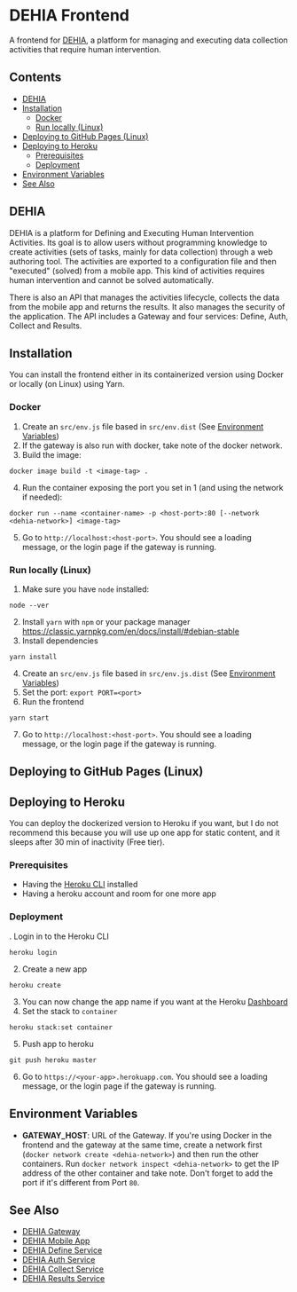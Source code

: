 # DEHIA Frontend
A frontend for [DEHIA](link-sedici), a platform for managing and executing data collection activities that require human intervention.

## Contents
- [DEHIA](#dehia)
- [Installation](#installation)
  - [Docker](#docker)
  - [Run locally (Linux)](#run-locally-linux)
- [Deploying to GitHub Pages (Linux)](#deploying-to-github-pages-linux)
- [Deploying to Heroku](#deploying-to-heroku)
  - [Prerequisites](#prerequisites)
  - [Deployment](#deployment)
- [Environment Variables](#environment-variables)
- [See Also](#see-also)

## DEHIA
DEHIA is a platform for Defining and Executing Human Intervention Activities. Its goal is to allow users without programming knowledge to create activities (sets of tasks, mainly for data collection) through a web authoring tool. The activities are exported to a configuration file and then "executed" (solved) from a mobile app. This kind of activities requires human intervention and cannot be solved automatically. 

There is also an API that manages the activities lifecycle, collects the data from the mobile app and returns the results. It also manages the security of the application. The API includes a Gateway and four services: Define, Auth, Collect and Results.

## Installation
You can install the frontend either in its containerized version using Docker or locally (on Linux) using Yarn.
### Docker
 1. Create an `src/env.js` file based in `src/env.dist` (See [Environment Variables](#Environment-Variables))
 2. If the gateway is also run with docker, take note of the docker network.
 3. Build the image: 
 ```
 docker image build -t <image-tag> .
 ```
 4. Run the container exposing the port you set in 1 (and using the network if needed): 
 ```
 docker run --name <container-name> -p <host-port>:80 [--network <dehia-network>] <image-tag>
 ```
 5. Go to `http://localhost:<host-port>`. You should see a loading message, or the login page if the gateway is running.
### Run locally (Linux)
1. Make sure you have `node` installed:
 ```
 node --ver
 ```
 2. Install `yarn` with `npm` or your package manager https://classic.yarnpkg.com/en/docs/install/#debian-stable
 3. Install dependencies
 ```
 yarn install
 ```
 4. Create an `src/env.js` file based in `src/env.js.dist` (See [Environment Variables](#Environment-Variables))
 5. Set the port: `export PORT=<port>`
 6. Run the frontend
 ```
 yarn start
 ```
 7. Go to `http://localhost:<host-port>`. You should see a loading message, or the login page if the gateway is running.
## Deploying to GitHub Pages (Linux)
## Deploying to Heroku
You can deploy the dockerized version to Heroku if you want, but I do not recommend this because you will use up one app for static content, and it sleeps after 30 min of inactivity (Free tier).
### Prerequisites
 - Having the [Heroku CLI](https://devcenter.heroku.com/articles/heroku-cli) installed
 - Having a heroku account and room for one more app
### Deployment
. Login in to the Heroku CLI
  ```
  heroku login
  ```
  2. Create a new app
  ```
  heroku create
  ```
  3. You can now change the app name if you want at the Heroku [Dashboard](https://dashboard.heroku.com/)
  4. Set the stack to `container`
  ```
  heroku stack:set container
  ```
  5. Push app to heroku
  ```
  git push heroku master
  ```
  6. Go to `https://<your-app>.herokuapp.com`. You should see a loading message, or the login page if the gateway is running.
## Environment Variables
  - **GATEWAY_HOST**: URL of the Gateway. If you're using Docker in the frontend and the gateway at the same time, create a network first (`docker network create <dehia-network>`) and then run the other containers. Run `docker network inspect <dehia-network>` to get the IP address of the other container and take note. Don't forget to add the port if it's different from Port `80`.
## See Also
- [DEHIA Gateway](https://github.com/mokocchi/dehia_gateway)
- [DEHIA Mobile App](https://github.com/mokocchi/prototipo-app-actividades)
- [DEHIA Define Service](https://github.com/mokocchi/dehia_define)
- [DEHIA Auth Service](https://github.com/mokocchi/dehia_auth)
- [DEHIA Collect Service](https://github.com/mokocchi/dehia_collect)
- [DEHIA Results Service](https://github.com/mokocchi/dehia_results)
